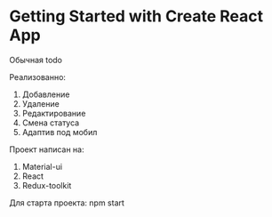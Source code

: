 # Getting Started with Create React App

Обычная todo

Реализованно:
  1. Добавление
  2. Удаление
  3. Редактирование
  4. Смена статуса
  5. Адаптив под мобил
  
Проект написан на:
  1. Material-ui
  2. React
  3. Redux-toolkit
  
Для старта проекта:
  npm start
